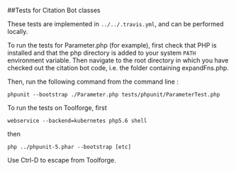 ##Tests for Citation Bot classes

These tests are implemented in `../../.travis.yml`, and can be performed locally.

To run the tests for Parameter.php (for example), first check that PHP is installed and that the
php directory is added to your system `PATH` environment variable.
Then navigate to the root directory in which you have checked out the citation bot code, 
i.e. the folder containing expandFns.php. 

Then, run the following command from the command line :

    phpunit --bootstrap ./Parameter.php tests/phpunit/ParameterTest.php

To run the tests on Toolforge, first

    webservice --backend=kubernetes php5.6 shell

then

    php ../phpunit-5.phar --bootstrap [etc]

Use Ctrl-D to escape from Toolforge.
